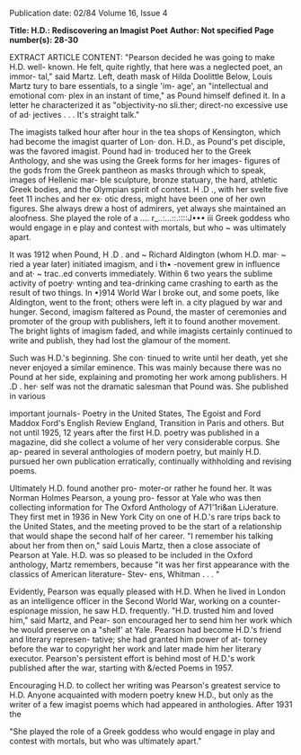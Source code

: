 Publication date: 02/84
Volume 16, Issue 4

**Title: H.D.: Rediscovering an Imagist Poet**
**Author: Not specified**
**Page number(s): 28-30**

EXTRACT ARTICLE CONTENT:
"Pearson decided he was 
going to make H.D. well-
known. He felt, quite 
rightly, that here was a 
neglected poet, an immor-
tal," said Martz. 
Left, death mask of Hilda Doolittle 
Below, Louis Martz 
tury to bare essentials, to a single 'im-
age', an "intellectual and emotional com· 
plex in an instant of time," as Pound 
himself defined it. In a letter he 
characterized it as "objectivity-no 
sli.ther; direct-no excessive use of ad· 
jectives . . . It's straight talk." 

The imagists talked hour after hour 
in the tea shops of Kensington, which 
had become the imagist quarter of Lon· 
don. H.D., as Pound's pet disciple, was 
the favored imagist. Pound had in· 
troduced her to the Greek Anthology, and 
she was using the Greek forms for her 
images- figures of the gods from the 
Greek pantheon as masks through 
which to speak, images of Hellenic mar-
ble sculpture, bronze statuary, the 
hard, athletic Greek bodies, and the 
Olympian spirit of contest. H .D ., with 
her svelte five feet 11 inches and her ex· 
otic dress, might have been one of her 
own figures. She always drew a host of 
admirers, yet always she maintained an 
aloofness. She played the role of a 
.... r_..:...::.::::J••• iii Greek goddess who would engage in 
e play and contest with mortals, but who 
~ was ultimately apart. 

It was 1912 when Pound, H .D . and 
~ Richard Aldington (whom H.D. mar· 
~ ried a year later) initiated imagism, and 
i th• -novement grew in influence and at· 
~ trac..ed converts immediately. Within 
6 two years the sublime activity of poetry· 
wnting and tea-drinking came crashing 
to earth as the result of two things. In 
•}914 World War I broke out, and some 
poets, like Aldington, went to the front; 
others were left in. a city plagued by war 
and hunger. Second, imagism faltered 
as Pound, the master of ceremonies and 
promoter of the group with publishers, 
left it to found another movement. The 
bright lights of imagism faded, and 
while imagists certainly continued to 
write and publish, they had lost the 
glamour of the moment. 

Such was H.D.'s beginning. She con· 
tinued to write until her death, yet she 
never enjoyed a similar eminence. This 
was mainly because there was no Pound 
at her side, explaining and promoting 
her work among publishers. H .D . her· 
self was not the dramatic salesman that 
Pound was. She published in various 


important journals- Poetry 
in 
the 
United States, The Egoist and Ford 
Maddox Ford's English 
Review 
England, Transition in Paris and others. 
But not until 1925, 12 years after the 
first H.D. poetry was published in a 
magazine, did she collect a volume of 
her very considerable corpus. She ap-
peared in several anthologies of modern 
poetry, but mainly H.D. pursued her 
own publication erratically, continually 
withholding and revising poems. 

Ultimately H.D. found another pro-
moter-or rather he found her. It was 
Norman Holmes Pearson, a young pro-
fessor at Yale who was then collecting 
information for The Oxford Anthology of 
A71'1ri&an LiJerature. They first met in 
1936 in New York City on one of 
H.D.'s rare trips back to the United 
States, and the meeting proved to be the 
start of a relationship that would shape 
the second half of her career. "I 
remember his talking about her from 
then on," said Louis Martz, then a close 
associate of Pearson at Yale. H.D. was 
so pleased to be included in the Oxford 
anthology, Martz remembers, because 
"it was her first appearance with the 
classics of American literature- Stev-
ens, Whitman . . . " 

Evidently, Pearson was equally 
pleased with H.D. When he lived in 
London as an intelligence officer in the 
Second World War, working on a 
counter-espionage mission, he saw 
H.D. frequently. "H.D. trusted him 
and loved him," said Martz, and Pear-
son encouraged her to send him her 
work which he would preserve on a 
"shelf' at Yale. Pearson had become 
H.D.'s friend and literary represen-
tative; she had granted him power of at-
torney before the war to copyright her 
work and later made him her literary 
executor. Pearson's persistent effort is 
behind most of H.D.'s work published 
after the war, starting with &/ected 
Poems in 1957. 

Encouraging H.D. to collect her 
writing was Pearson's greatest service to 
H.D. Anyone acquainted with modern 
poetry knew H.D., but only as the 
writer of a few imagist poems which had 
appeared in anthologies. After 1931 the


"She played the role of a Greek goddess who would 
engage in play and contest with mortals, but who was 
ultimately apart."